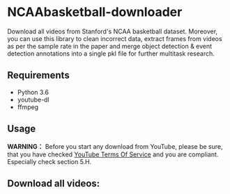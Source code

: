 # NCAAbasketball-downloader
Download all videos from Stanford's NCAA basketball dataset. Moreover, you can use this library to clean incorrect data, extract frames from videos as per the sample rate in the paper and merge object detection & event detection annotations into a single pkl file for further multitask research.

## Requirements
- Python 3.6
- youtube-dl
- ffmpeg

## Usage

**WARNING：** Before you start any download from YouTube, please be sure, that you have checked [YouTube Terms Of Service](https://www.youtube.com/static?template=terms) and you are compliant. Especially check section 5.H.  

## Download all videos:
